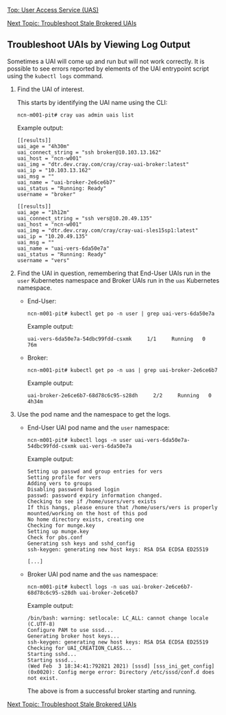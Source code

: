 [Top: User Access Service (UAS)](User_Access_Service_UAS.md)

[Next Topic: Troubleshoot Stale Brokered UAIs](Troubleshoot_Stale_Brokered_UAIs.md)

## Troubleshoot UAIs by Viewing Log Output

Sometimes a UAI will come up and run but will not work correctly. It is possible to see errors reported by elements of the UAI entrypoint script using the `kubectl logs` command.

1. Find the UAI of interest. 
   
    This starts by identifying the UAI name using the CLI:

    ```
    ncn-m001-pit# cray uas admin uais list
    ```

    Example output:

    ```
    [[results]]
    uai_age = "4h30m"
    uai_connect_string = "ssh broker@10.103.13.162"
    uai_host = "ncn-w001"
    uai_img = "dtr.dev.cray.com/cray/cray-uai-broker:latest"
    uai_ip = "10.103.13.162"
    uai_msg = ""
    uai_name = "uai-broker-2e6ce6b7"
    uai_status = "Running: Ready"
    username = "broker"

    [[results]]
    uai_age = "1h12m"
    uai_connect_string = "ssh vers@10.20.49.135"
    uai_host = "ncn-w001"
    uai_img = "dtr.dev.cray.com/cray/cray-uai-sles15sp1:latest"
    uai_ip = "10.20.49.135"
    uai_msg = ""
    uai_name = "uai-vers-6da50e7a"
    uai_status = "Running: Ready"
    username = "vers"
    ```

1. Find the UAI in question, remembering that End-User UAIs run in the `user` Kubernetes namespace and Broker UAIs run in the `uas` Kubernetes namespace.

    * End-User:
        
        ```
        ncn-m001-pit# kubectl get po -n user | grep uai-vers-6da50e7a
        ```

        Example output:

        ```
        uai-vers-6da50e7a-54dbc99fdd-csxmk     1/1     Running   0          76m
        ```

    * Broker:

        ```
        ncn-m001-pit# kubectl get po -n uas | grep uai-broker-2e6ce6b7
        ```

        Example output:

        ```
        uai-broker-2e6ce6b7-68d78c6c95-s28dh     2/2     Running   0          4h34m
        ```

1. Use the pod name and the namespace to get the logs.

    * End-User UAI pod name and the `user` namespace:

        ```
        ncn-m001-pit# kubectl logs -n user uai-vers-6da50e7a-54dbc99fdd-csxmk uai-vers-6da50e7a
        ```

        Example output:

        ```
        Setting up passwd and group entries for vers
        Setting profile for vers
        Adding vers to groups
        Disabling password based login
        passwd: password expiry information changed.
        Checking to see if /home/users/vers exists
        If this hangs, please ensure that /home/users/vers is properly mounted/working on the host of this pod
        No home directory exists, creating one
        Checking for munge.key
        Setting up munge.key
        Check for pbs.conf
        Generating ssh keys and sshd_config
        ssh-keygen: generating new host keys: RSA DSA ECDSA ED25519

        [...]
        ```

    * Broker UAI pod name and the `uas` namespace:

        ```
        ncn-m001-pit# kubectl logs -n uas uai-broker-2e6ce6b7-68d78c6c95-s28dh uai-broker-2e6ce6b7
        ```

        Example output:

        ```
        /bin/bash: warning: setlocale: LC_ALL: cannot change locale (C.UTF-8)
        Configure PAM to use sssd...
        Generating broker host keys...
        ssh-keygen: generating new host keys: RSA DSA ECDSA ED25519
        Checking for UAI_CREATION_CLASS...
        Starting sshd...
        Starting sssd...
        (Wed Feb  3 18:34:41:792821 2021) [sssd] [sss_ini_get_config] (0x0020): Config merge error: Directory /etc/sssd/conf.d does not exist.
        ```

        The above is from a successful broker starting and running.

[Next Topic: Troubleshoot Stale Brokered UAIs](Troubleshoot_Stale_Brokered_UAIs.md)
